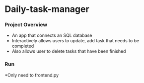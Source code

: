 # Daily-task-manager

### Project Overview
* An app that connects an SQL database
* Interactively allows users to update, add task that needs to be completed
* Also allows user to delete tasks that have been finished

### Run
*Only need to frontend.py
